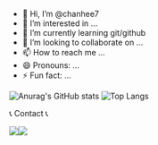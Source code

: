 - 👋 Hi, I’m @chanhee7
- 👀 I’m interested in ...
- 🌱 I’m currently learning git/github
- 💞️ I’m looking to collaborate on ...
- 📫 How to reach me ...
- 😄 Pronouns: ...
- ⚡ Fun fact: ...

<!---
chanhee7/chanhee7 is a ✨ special ✨ repository because its `README.md` (this file) appears on your GitHub profile.
You can click the Preview link to take a look at your changes.
--->

![Anurag's GitHub stats](https://github-readme-stats.vercel.app/api?username=chanhee7&show_icons=true&theme=radical)
![Top Langs](https://github-readme-stats.vercel.app/api/top-langs/?username=chanhee7&layout=compact)

📞 Contact 📞
<div style="display:flex; flex-direction:row;">
    <a href="mailto:chanhee9505@gmail.com">
        <img src="https://img.shields.io/badge/
        Gmail-EA4335?style=for-the-badge&logo=Gmail&logoColor=white"> 
    </a>
    <a href="https://open.kakao.com/o/">
        <img src="https://img.shields.io/badge/
        KakaoTalk-FFCD00?style=for-the-badge&logoColor=black&logo=KakaoTalk"> 
    </a>
   

